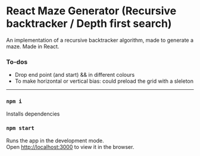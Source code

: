 # React Maze Generator (Recursive backtracker / Depth first search)

An implementation of a recursive backtracker algorithm, made to generate a maze. Made in React.

### To-dos

- Drop end point (and start) && in different colours
- To make horizontal or vertical bias: could preload the grid with a sleleton

---

### `npm i`

Installs dependencies

### `npm start`

Runs the app in the development mode.<br />
Open [http://localhost:3000](http://localhost:3000) to view it in the browser.
